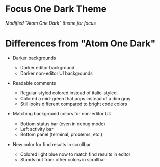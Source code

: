 # Focus One Dark Theme

*Modified "Atom One Dark" theme for focus*

# Differences from "Atom One Dark"

* Darker backgrounds
	* Darker editor background
	* Darker non-editor UI backgrounds

* Readable comments
	* Regular-styled colored instead of italic-styled
	* Colored a mid-green that pops instead of a dim gray
	* Still looks different compared to bright code colors

* Matching background colors for non-editor UI:
	* Bottom status bar (even in debug mode)
	* Left activity bar
	* Bottom panel (terminal, problems, etc.)

* New color for find results in scrollbar
	* Colored light blue now to match find results in editor
	* Stands out from other colors in scrollbar
